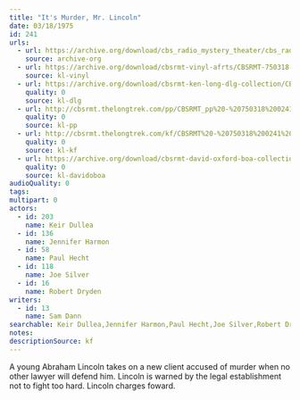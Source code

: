 ```yaml
---
title: "It's Murder, Mr. Lincoln"
date: 03/18/1975
id: 241
urls: 
  - url: https://archive.org/download/cbs_radio_mystery_theater/cbs_radio_mystery_theater-0201-0250.zip/cbs_radio_mystery_theater-0201-0250%2Fcbsrmt_0241_its_murder_mr_lincoln.mp3
    source: archive-org
  - url: https://archive.org/download/cbsrmt-vinyl-afrts/CBSRMT-750318-0241-It%27s-Murder-Mr.-Lincoln_afrts.mp3
    source: kl-vinyl
  - url: https://archive.org/download/cbsrmt-ken-long-dlg-collection/CBSRMT - 750318 0241 It 's Murder Mr Lincoln.mp3
    quality: 0
    source: kl-dlg
  - url: http://cbsrmt.thelongtrek.com/pp/CBSRMT_pp%20-%20750318%200241%20It%27s%20Murder%20Mr%20Lincoln.mp3
    quality: 0
    source: kl-pp
  - url: http://cbsrmt.thelongtrek.com/kf/CBSRMT%20-%20750318%200241%20It%27s%20Murder%20Mr%20Lincoln_kf.mp3
    quality: 0
    source: kl-kf
  - url: https://archive.org/download/cbsrmt-david-oxford-boa-collection/CBSRMT-750318-0241-It's-Murder-Mr-Lincoln-(AFRTS)-(256-44)-{BoA}.mp3
    quality: 0
    source: kl-davidoboa
audioQuality: 0
tags: 
multipart: 0
actors:  
  - id: 203
    name: Keir Dullea  
  - id: 136
    name: Jennifer Harmon  
  - id: 58
    name: Paul Hecht  
  - id: 118
    name: Joe Silver  
  - id: 16
    name: Robert Dryden
writers:  
  - id: 13
    name: Sam Dann
searchable: Keir Dullea,Jennifer Harmon,Paul Hecht,Joe Silver,Robert Dryden Sam Dann
notes: 
descriptionSource: kf
---
```

A young Abraham Lincoln takes on a new client accused of murder when no other lawyer will defend him. Lincoln is warned by the legal establishment not to fight too hard. Lincoln charges foward.